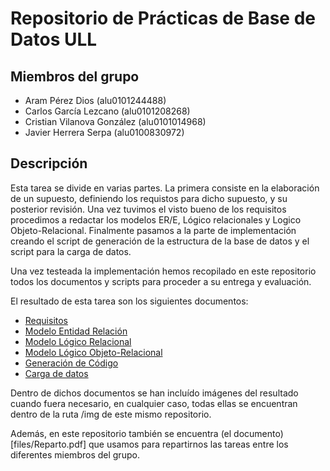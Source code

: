 # Repositorio de Prácticas de Base de Datos ULL

## Miembros del grupo
- Aram Pérez Dios (alu0101244488)
- Carlos García Lezcano (alu0101208268)
- Cristian Vilanova González (alu0101014968)
- Javier Herrera Serpa (alu0100830972)

## Descripción
Esta tarea se divide en varias partes. La primera consiste en la elaboración de un supuesto, definiendo los requistos para dicho supuesto, y su posterior revisión. Una vez tuvimos el visto bueno de los requisitos procedimos a redactar los modelos ER/E, Lógico relacionales y Logico Objeto-Relacional.
Finalmente pasamos a la parte de implementación creando el script de generación de la estructura de la base de datos y el script para la carga de datos.

Una vez testeada la implementación hemos recopilado en este repositorio todos los documentos y scripts para proceder a su entrega y evaluación.

El resultado de esta tarea son los siguientes documentos:

- [Requisitos](files/Requisitos.pdf)
- [Modelo Entidad Relación](files/Modelo_E_R.pdf)
- [Modelo Lógico Relacional](files/Modelo_Relacional.pdf)
- [Modelo Lógico Objeto-Relacional](files/Modelo_Objeto-Relacional.pdf)
- [Generación de Código](files/script-final.sql)
- [Carga de datos](files/data.sql)

Dentro de dichos documentos se han incluído imágenes del resultado cuando fuera necesario, en cualquier caso, todas ellas se encuentran dentro de la ruta /img de este mismo repositorio.

Además, en este repositorio también se encuentra (el documento)[files/Reparto.pdf] que usamos para repartirnos las tareas entre los diferentes miembros del grupo.